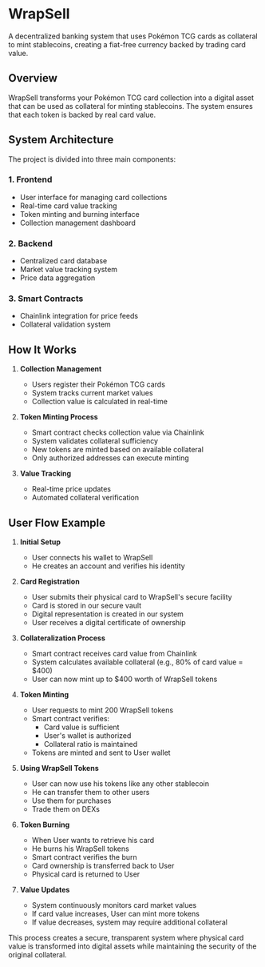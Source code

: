 # WrapSell

A decentralized banking system that uses Pokémon TCG cards as collateral to mint stablecoins, creating a fiat-free currency backed by trading card value.

## Overview

WrapSell transforms your Pokémon TCG card collection into a digital asset that can be used as collateral for minting stablecoins. The system ensures that each token is backed by real card value.

## System Architecture

The project is divided into three main components:

### 1. Frontend
- User interface for managing card collections
- Real-time card value tracking
- Token minting and burning interface
- Collection management dashboard

### 2. Backend
- Centralized card database
- Market value tracking system
- Price data aggregation

### 3. Smart Contracts
- Chainlink integration for price feeds
- Collateral validation system

## How It Works

1. **Collection Management**
   - Users register their Pokémon TCG cards
   - System tracks current market values
   - Collection value is calculated in real-time

2. **Token Minting Process**
   - Smart contract checks collection value via Chainlink
   - System validates collateral sufficiency
   - New tokens are minted based on available collateral
   - Only authorized addresses can execute minting

3. **Value Tracking**
   - Real-time price updates
   - Automated collateral verification

## User Flow Example

1. **Initial Setup**
   - User connects his wallet to WrapSell
   - He creates an account and verifies his identity

2. **Card Registration**
   - User submits their physical card to WrapSell's secure facility
   - Card is stored in our secure vault
   - Digital representation is created in our system
   - User receives a digital certificate of ownership

3. **Collateralization Process**
   - Smart contract receives card value from Chainlink
   - System calculates available collateral (e.g., 80% of card value = $400)
   - User can now mint up to $400 worth of WrapSell tokens

4. **Token Minting**
   - User requests to mint 200 WrapSell tokens
   - Smart contract verifies:
     - Card value is sufficient
     - User's wallet is authorized
     - Collateral ratio is maintained
   - Tokens are minted and sent to User wallet

5. **Using WrapSell Tokens**
   - User can now use his tokens like any other stablecoin
   - He can transfer them to other users
   - Use them for purchases
   - Trade them on DEXs

6. **Token Burning**
   - When User wants to retrieve his card
   - He burns his WrapSell tokens
   - Smart contract verifies the burn
   - Card ownership is transferred back to User
   - Physical card is returned to User

7. **Value Updates**
   - System continuously monitors card market values
   - If card value increases, User can mint more tokens
   - If value decreases, system may require additional collateral

This process creates a secure, transparent system where physical card value is transformed into digital assets while maintaining the security of the original collateral.

